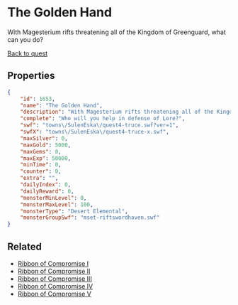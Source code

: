 # The Golden Hand

With Magesterium rifts threatening all of the Kingdom of Greenguard, what can you do?

[Back to quest](../quests.md)

## Properties

```json
{
    "id": 1653,
    "name": "The Golden Hand",
    "description": "With Magesterium rifts threatening all of the Kingdom of Greenguard, what can you do?",
    "complete": "Who will you help in defense of Lore?",
    "swf": "towns\/SulenEska\/quest4-truce.swf?ver=1",
    "swfX": "towns\/SulenEska\/quest4-truce-x.swf",
    "maxSilver": 0,
    "maxGold": 5000,
    "maxGems": 0,
    "maxExp": 50000,
    "minTime": 0,
    "counter": 0,
    "extra": "",
    "dailyIndex": 0,
    "dailyReward": 0,
    "monsterMinLevel": 0,
    "monsterMaxLevel": 100,
    "monsterType": "Desert Elemental",
    "monsterGroupSwf": "mset-riftswordhaven.swf"
}
```

## Related

- [Ribbon of Compromise I](../items/19098-ribbon-of-compromise-i.md)
- [Ribbon of Compromise II](../items/19099-ribbon-of-compromise-ii.md)
- [Ribbon of Compromise III](../items/19100-ribbon-of-compromise-iii.md)
- [Ribbon of Compromise IV](../items/19101-ribbon-of-compromise-iv.md)
- [Ribbon of Compromise V](../items/19102-ribbon-of-compromise-v.md)

